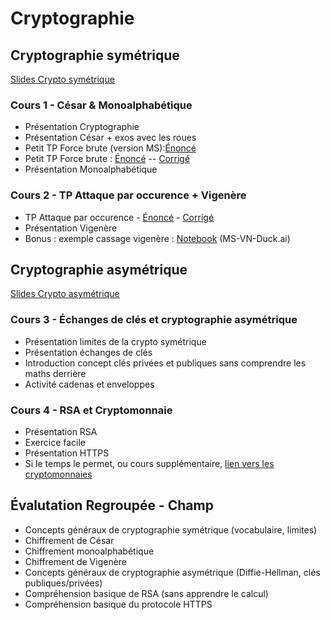 # Cryptographie

## Cryptographie symétrique 

[Slides Crypto symétrique](https://docs.google.com/presentation/d/1Plpvb6Sg83trGAN6-ycAotzNH33uwxLqG6sexaVzXr4) 

### Cours 1 - César & Monoalphabétique

* Présentation Cryptographie
* Présentation César + exos avec les roues
* Petit TP Force brute (version MS):[Énoncé](https://notebook.basthon.fr/?extensions=linenumbers%2Csequenced,romd&kernel=python&ipynb=eJztWety28YVfpVTeFqSMUVZkuMmtKyOo6qpO3bsyo6nM6VHWgALYCNwAS0WkEiPZ_oonf6K8hp8sX4HS5AgKSvypdNb4LG42N1z9tzPB-CtF8g0LbzhX996Y2lFKKzwhm_f9ev5EzvJpTf0xsKchdmF9vpekZUm4Ln9UFVU2EkqH428XISh0vFw915--dAXwVlsslKHW0GWZmaYi1xMxEWi8ocjjw5opPeTvQWt2xMkGQbCypF3QPuKglQUBVYjQZHYUjrKQCqMEluJCkOpsWRN6XZvqwP6jfaL_CEdS8h6XkpS2posLAOrKtksfhjf_e1kr5Y1P6BDSZEKEiUNycKCUlnKYQma_WSNpLSkAjeppEJZSfuCEiMjsEqszYvh9rbOrPSz7Gzgi8ImmR5EZpuPUOOYChM86ty0EQJLW2zLSIbyy92dr4Kv73312_tfP4h2HgxyHXcWlvQzE0ozpHsPKVRFnorJUOlUafmQYJVYaSzRl_AQJVLFiR3uwV2sfmpB_Y07ceRtQ3VxMKB93xyMNOEa6ZeKqqwsKO2ISk4pKytpLGEcUKlJlGyF3GSxEeOx7FOQ4Yf-VOYTC5M1SvUdD6PgoCmFkozUQQZHYQ-mUvwvyC_jojn7tSxVmmJvkDoatvKtrRvAMUpqVoakpQkFCayAs4KlN2d_Z5UUZAlL8rPSZppG3vOyMsrAMk3kbAROlKUw9Y0hicjZznmIRDlgK3rv-h-aZHfoMFFRZORYakvFZDy7srX5aIueSii0XIQKh7OrQpiRHunfC12wmtA4V7BvHz6A5UWaZlioMmWci5hudjVng9jWBI_BguzUsSwKETeHzK4oNrN_gKcorz93MNIfoeFmJbBSpJs1RExLI1352HBGjjBS6a3qw9GlNIGCFjvU5PdIP9cUQR6NpC41YiPTKBswwmkoA5HKk0CYLv73qb7vnZ6XikMXZpSc81gSgZ39iBQ4xfi0NqlIYbEuwisWZZDIHoXsEsRamifCRziGHdjY7WQru7NOB7VA31uVqgLxnoprpTmlbu3DFPkiL-U454E7QDaOFQrywDktFj1Xs-DLPNOhYVdecuIVvFgguVQltJXFsBZip0d_RlKmrKPl_M58i3SyW5ClUJQ10kv6hs_Za9mhoN-N9O6t6f_C9Dv31hmsRxM7tLAy9IaRSAu5FlxBFsp2YIUyouv9N3RFrdPpkBv9oTExOzaXZly7B-JKXRu57WHeUkhCc0EJ5PLBEePY5Bmqv1roNbuS605vqin_fQGe49mPlpWdS8QXjqJuYU0P4-HG2R1wr2RpG9OZJWGtG3XR93qOcBFbyz1u9BqEHAbSctCzmF2MMeytCXIy51mLsy5Mo-Q696N5PLZYHRwc1OIFc190ZKdPu73lhk7QuWG3xu6d9u5xaze8uLD-icDvI0IX7I48MfJ6tLjutLxTUkd05q4RZIUPxR6_PHzyZMmIveAYYTRIswtpur3eKpvaGlwyx0qXRVCm8v08nd2kkc6kEsyDxHS7zVlbc_dtOTV69GvafUB353eOh_PRBitO1TtYhNFFIF1NGAwGlINtlXHecWagODudWimBXX3eCv65QdzAaC9X8nKZ2picZ-_Ia2gcP4wb8hY_JCLqUlCypU4ClHHrDXWZpn0PLTYvLQPONzc3CyMu2un8SaWIzfdMzAsfspcL3KfVpk2Om9VKxKym5xspzvIMFvLe3Kbl46JDa9K7kAf-rEs2oyREGW4Hy-u_qNvu3q7ZOlhxEkjAie64iE_mMwCUqeydrtRnbm4L4NKCK0jIsm6faGV1yXJ76nxlvq7DPm3B1abxzenkbUTpA1GrYo5zkfEBt3vd4YeDXPC8hrdaaVPPQppGyuYEBgkqUKxAzSLIDCKM23MtUBshcBzu1Y8fTk4U7p5T5hUmYYQQDGdXACa2oBbdD2WBxoFO5XqWg9oQhTk1kku7IlwDCWdX14C6z9yG_5_r9tw4N8fa7eDKR6fDLTBJS6Q2GFh9QGjBDEh9LRChbhNv4eIZovdx6IRFWih8nVCtBKufUlfkCJGeWOAWifl8oTVL_gF4pgEowPdlApCy1wYpU4nCfx1QcX9XFXhEq6tRZpYBQ0q3XTCso5mbQiL4SbCNycpGf46u5mQVtXj9CkdRh3kUoozcE0SRAzkUS4L3RP5qGrtVF6KrFrveR2CwNnP32pxoqCVqy_CjGa4SriTiCg2fyPjJPXGJpkK0HppGem7Sk6WzRh4yzL8stSnpTJiS70JBvvGry4uxGXnMtMFUz9afo4E-AKLWuPZcPZgH6CMu9fDR68dPj74_ptnf6PCPj7_79uiYXjzH_aujl6-OjpdHzHMG7l_E-JDPaPj1lkq0Y26j9KyKtEK_rk2rRziFNg74V8LAdu9adMObkJ6juLbF_QLnPhjO7S3h3HtfVfwcluMs68iGYw7TB7OrGvXUJhKlzcbIx6J-pFn6q3beoszRKXqf1PElXaZjUvLSx7C6HI8vKdb--HTAIr7OVt5OovoDe9oaM_UX56CS1q-zulH94oShqZ-VLGqf0Imwva6VHHEFt_dC-XXttCQifpno3iXOS3KUqfr1G4-hAL8tfk_s1b0pwDOIdMEsIlUXoAarwao-mpVb7fNxX2ADNskv-u-DbBuhWwQmQ9YAsbFX-78AuH8LgNvs-J-131_X7Qdoafzqqdv7j234n7Pdv6_B31m76MXx82-PHz97doTRk-8On7x4_JTWN_G10pHvXY8EbixAH40EPle7vgUy-NnOTput_ZfG_r_Z2O-3voocz67KRXOHgWc_jdtdtNa3_fGo5YTmhQo_YKG0gbFv0EJrp52enoK7x__OzVRXok_nJqJJRycZWovGqDTcTv2EsokWeVnFNNGU62mgLbrPSF_A0FrGldTVgJRfRVtx0ifMRrpCPU4MxQlNOzqGqOcRMMBFh_cyEXMqfGli7F-ZnPoiZvaDmr3gagtekJBlwQ6_Erij2AfFJIG8vrCxmQZRDTFAMtUyL_mrEE2gTmqSMyqqMwyjRNIUv4ERkTER5I-0iEhWRrDwknQCzqUvoz7VK8A4kJu_myao3ZTJpIqZyiSTPlUi94WAuhND535EuZ9IthsfytbEjIRF3EGxrKIYiybm7RfYSgH_mUIL-AxG9adTw-oLnNFows3VWC3Pa20EFOr4wDIJRSxtmFSwwjRjRwinLLTgH-gxN1OUQwEtYgKUihhLFROYEQQQJEy0OIfxtZSV4hNqz01NHPNpbKxYuwNGmrX3Ezg0ZtuXPmwKkpjcPQyTcuDBjjX_gYuqOsQ-7aXV7crbm_7KCWfSaHSxXAZ8N_8Af6LFmDm-cJ9V96ir8onbyUU0FToukTHY4T68Ym5O4e73vHeQVfvIIqBUb3h_eXMC-JMZb7j77p8XgZcy)
* Petit TP Force brute : [Énoncé](https://notebook.basthon.fr/?extensions=romd%2Csequenced%2Clinenumbers&kernel=python&ipynb=eJztWOlu5MYRfpUKF8losKPRtd7YI60AW_YPBzYc2MYiQLiQmmSR7IjTpPqgNLPYdwn8y_Jr6MXyFTmXNHtvYCSARxiRfdXxVdXX3fMySrmqXDT558toyl5lyqto8vLVqOs_97OGo0k0VfYyq69NNIpcHWwqfSeZbsn5WcXP4qhRWaZNMTncb26OE5VeFrYOJttN66q2k0Y1aqauS90cxxGdUmxOyqPV2n5OWtZ4UZ7j6JRONKWVcg6juaJc7WqT11iqrFa7pc4yNhjyNvSz9_Qp_cUkrjmmHxm2XgUmbbyts5B63fJy8MPknuyVR52tzSmdMeU6LTVbYuexUntqgATd_eYtUxXIoVExOe2ZThSVlnOIKr1v3GRvz9Sek7q-HCfK-bI249zuiQo9LcjZ9NngbRNhMHu3xzln_NnhwefpF_uf__XJF0_zg6fjxhSDFZJJbTO2E9o_pky7plKziTaVNnxMQKXQBkP0GSJEJeui9JMjhEvcrzxWf9VrjKM9uK5Ox3SS2NPYED6x-UlTWwdH1UC1PKc6tGw94T2lYEgFQaGxdWHVdMojSms86G-hmXlAtnRq1MuwGgGaU8Zk2aQ1AoU56KrwdZSEwi11P-egqwpz06pfIyi_N7opAqPZiDPEnmaUlkAButJ1NO_-LS5p2JIFSurga0Nx9ENorbZAZpk5W4mT1xWgfmtKInP2GnlFoZwKitGr0YcW2SM6K3WeW56y8eRm07tb38FHu_Qdw6H1IFw4u7t1ysYmNl8r48RNeNxo4DtCDIC8qqoaA22tbR8iWXd3uxCD3DaEiAFBCeqUnVPFUsndLRX27hfIVOFNej_CwW0i8KyqbQpR82C5Z4-tWDTIIl29Fz18c8M21XDigJblHZsfDOWwx6Cmg0Fq1AasAQwuMk5Vxeepsjv4jqhrDy-ugpbMBYosJY8hlfq7X1EBF3i_6BBVFQDLJApIr6opVYIMzAaAtR8VYHv5F-POiJ_BKzzfrZCQHbH00xCTSWwOhlQpqPJSZV8J4kcbWl1sDjcn_EMmHOzfn7EdHMEHKrNokqvK8YNYpXXGm3HKOKfXwzHpKaKp3bnC8xmBhHbiSMXRkB5Jt-7ARHkN1GABiSKvEkD35U9n3367Xg-pi_V4G1f1Ndud4XBTSIe2pOlUm-DSABlvlNj7z5bPe8MhOi3tzs5S027vAJ6d7UP6Mx0-pceLVi_DskdibIkSPB_R81rgFqQo1bsZygU1FpvGYu_Z2UQrjsbjcRyNCI8hQbQ0pQz4htMgnp2nyHUfTUyoqlEEGmqCl035xVbQVCH9UWJZXTY1NEUv3odH8KEzb6vHKFkkVZdiQr2AEc3x-vN_VMOH6xL-uQ7_gjmu35GQDe8sYmF-2SQXqTUizG0V9klAykaB2IT-ZgBH9oYNjtxgRmCJPWQsBny3SAQXdCuLG7ZT9su1XSGDi4W4F1W6KvI3yh3BmKpkYBZcT7Xd7mlEkzFK41Qwp0Z1yZ-CbsbYK5Qp0ImOFipFQdjgG9nreg977V4oBw-kG_bdCl8R46QAnE6kDQ9wipK9vtufUUNy-lnok1H0LI1e-QJL_ht8szD6Ge2LtNhMXbHYC9EXR4AruQnGBrpUNkgrU5TYpL25nmJflhV9IcbR9w83sglJMa4FDhfyv-Z0pWEwkM68tuvix5lyY9GkY7ewiuvGNgDUF6iIDOERnW-I-ROk00DWOxXyDnh2jUqFp2nxeQ153U_kfnSRztA0XK5cy7jnEQTc73j8Gla7L4MRpslHiNvE_vl2Hk4E_JXZ22HaSKR1pFaKulj9QZ2fSJ1Ha-r8smNM1PHdb9MFiYEinPCRkdJXq2R-DUe-m0JwNainysuZteOwnnk-llS-rzOda-G9LgrcnXoebsGkclTqVRjoqjdQ7OutWyXh20yECSqXC8LGQhjgQuWVd1thfkBsiG5qa7iFDonBO4juAa1BN5vihm6qKWm-SfDa3kynN1SYZPoxtPaQSH83mhtr1x18d4b_i0z3-zHciD6A2v4gtk8kticb97of724BZKXlnHSf4LYOXxuUszrB4YqAuoDMxILdJF7m4uICgiP5u7Jz06oRXdmcZgNT1jivGbwFW0JeUlI9M6oJbUEzHLfMPDUep8_YXANjw0WL--OYdNLmu0U5IvTmpsUVq7RUlDQfmKKw6ioH6V0PZK4sEkkuYVtg_r3OeaIKET_uxCupVciChWILZiQg7SsITrBiVsLeRPnCztO841QsmRtuglxpaQZ3Kltekmsv8ZqDA-d4plbl1uawPzcqJ26tEuOZTAnJIeF8RN2IVWK3_OZTovap5rItZJUtZyPsHU2iFNydgfqTnJqkZMFNlAqa6GEg0isquM0LDNpCpl9jKqXybw4vEDOAmsznVtxX0LH0RG6H1hu-6rxRcGiQMF2VlIu1WdkChXktgVC9s_BCHvBjAVPewAGjCtIWd95g2M0AIxbAkKw06grgG-ZWi4YucnNbFKJNwCpMryA24n1SIqCFYB8SYIolBfVtAFNJ4gHHTv64z6ouxT7t5Px-FPJidE_DJVsDMmw4ldbix8Nzo6Yi8e_9T0JHtKObWT9zCC0VLhsBFYMZ_Y9G6Fus6NtH0SvYahJUEbbXaPJk3TjH_b220eTw1X8AjnnnTg) -- [Corrigé](https://notebook.basthon.fr/?kernel=python&ipynb=eJztWetu28gVfpVTBq0sRJZjO5tuZMfAxtsfW-xii91FUKAM7CE5JKemZui50JKCvEvRX_W-hl6s3yF1s-VN7Kz_FLUCmeTMnNt3zvlmqHyIUllVLhr940M0ll5kwoto9OHjoB0_89NaRqNoLOxFZq50NIicCTblseNMNeT8tJJv4qgWWaZ0MTp4UU-OEpFeFNYEne2mpjJ2VItaTMVVqeqjOKITivVxebiS7dakpcGN8DKOTuhYUVoJ5zCbC8rFrtK5gaiwSuyWKsukxpS3oVu9p07oTzpx9RH9JOHrZZCktLcmC6lXjVxOPkzv8V552Ppan9CppFylpZKWpPOQVJ5qIEHzX72VVAVyeKgkOeUlHQsqrcyhqvS-dqO9PW28TIy5GCbC-dLoYW732IQaF-Rs-qb3qYVwWHq3J3OZya8O9r9OX7_4-s8vX7_K918Na130VkgmxmbSjujFEWXK1ZWYjpSulJZHBFQKpTFFXyFDVEpVlH50iHRx-JWH9NvOYhztIXRxMqTjxJ7EmvCJ9c-KGhMcVT3RyBmZ0EjrCfcpBU0iMAq1NYUV47EcUGpwob-GeuoB2TKoQafDKiRoRpkkK3VqkCiswVCFr6MkFG5p-50MqqqwNq06GUb53uimSIySmoMh6WlKaQkUYCtdZ3P-Lw5JwZcsUGKCN5ri6MfQWGWBzLJytgonNxWg_mRJonL2ar5Fo5wwitHHwUOb7BmdlirPrRxL7clNx_Nr38JHu_S9REDrSYRwOr92wmLq1Firivl1rGP9rdCOI0bwtQLUA6QDSRBVZTDRGGW7bLGK-fVCI8pcE5IHMDm_Y-mcKJb25tdU2Pm_oVOEu12I9RfEus0JXopqm03ELFjZEclWWmoUlKruxRR_mUibKgSxT8tOj_WPmnL4o9HeQaNKjAaBAIPzTKaikmepsDv4Dqh97p9fBsVFDBQldz-mROrn_0EznOP-vEVUVAAs4yyg0qq6FAmKMesB1m6Wge30nw9bJ34BxcjZboXabDmmW4acjGK936dKwJTnhnvLiB9uWHWxPthc8HdesP_i5ort5DA-MJlFo1xUTt7KVWoyuZmnTOZt-Ok2HqOOLmrjzgSubwiEtBNHIo769IyHVYsmWq0negtMBHmRALtvfj797ru1PLQu5HE3rMyVtDv9_qaSFm6u07HSwaUBOn5TYweAtPKsSyRUp6Xd2Vla2u0CwLX1vU9_pINX9Hzx1Omw0qMytlQxoM_onWG8GSpK1W6GfkGTxbq22Id2NtHqve0N6LDfv3Nugrn9FzwZc2vIiUwDB3uWov59NNKhqgYRWKoOnvfs91uJFAWPR4mV4qI2MBC9vw_N4EOn3lbP0cYotLbsmJmBLB6H68__UF8frNv6FxP-CXdct2GhQD7b2Lwx8B66qLYBYW0jsI0CUqkFyI4pcQpweOvY4M0NtgSW2GKG7MD3i9pwQTUsXEs7ln4p2zY3-Jl5fdG5q8b_Tb0DOFOVEpgF19Fvu7lqtqS1UDg0zKgWbT-koKAhthKhCwxioIFJNhA2OIi3wi7CzrpnGsIF5YZtucKX1TjuCacSfkYEOGTxUaDdvtFWfDha2ONZjCydXsUCTx6DgxZOv6HXrC3WY1cstkqMxRHgSiZB20AXwgZ-ygQlNmkmV2Ns28vui6Mfbm9tI0gD25W6_kL7tzJd6e_1eDA3ds0GOHBuCI1augurrG5sDMB8gQnrYGJR-YaaP0A79VjeiZC3sEtXi5SZmxafO9jsFiF304tqhqn-UnSt5EZI0HBz4PkdPHdTh0SWRl-gjqNegv9uuwxHjP7K7e08bdTROlUrQ0_M-RjMebhmzm9awkQbz38dLzgMDOGYjjR3vlhV8x0U-XkGwYuDGQvPJ9qWwjri-VJO-cFkKldMe20WZHsQur0pk8jRqpehp6rOQfav825VhJ9yES6InF8fNgThgAuVF95tpfkWryG7qTUICwOcg8_w3C1Wg22piwlNqjEpOUlw20zG4wkVOhkzqz2U15jCVlwKWCzvEDsHr_gk1_X2nczHE4_FfrcZcKhce0re6X-aBB-NCL-MDNfyt4jwwWTYnnjvSYgDegATPvHg7-TBlxtvhj_NrwFkpfhUdZMPt45qGwy1Ou_hHQMNA52JBRlyvvT5-TkUR_zv0s50IwZ0aXOa9nRpcLrTuAu2hL6kJDPVog5NQVMczvQs1R5n1VhfAWMtiwZvoENSSZPvFuWAMJrrBi9ppaWipFlPF4UVlzk48qrHa1mINblE2gLrbwzOElGw-mGrXnATQxc8ZF-wIgHHX0JxAolpCX8T4Qs7S_OWgiEy07IO_FJMU4RT2fKCXHOB2xyUOcM1tSK3Nof_uRY5ycYKdl6SLqE5JDIfUDtjBfvNPyCVIAQysmwKlrLldICtpk6EQLhT7BRJTnVSSsaNjTKaGJFApDNUyCYvMGkLXn6FpZTynxmiQM4AajKbWQ5fwMYyEn69tF7LyzYagYB6iaTLknL2NisboDAznAjRBYso-II4FjDlNQLQoiBl8dYctHRTwAgBOJKVWlwCfC1lo9hCm7mZLQq2xmAVujMQa44-KZHQgrEPCTCFSEHdM4CpuPCAY6t_2FVVW2K_75x9a_95qtWnWn30WtXLan06vPz_Hl76m6puPNw41NzvSPN-cIPxLqTViLOWKT8t_mfkTIsxM9zfuh-5D2lH1dNuJVupUEsBjmJF9zM4xhYS3fNh9BHcqRNUEt4OotHL9cPZWGljo9HBx_8C5L-Piw)
* Présentation Monoalphabétique

### Cours 2 - TP Attaque par occurence + Vigenère

* TP Attaque par occurence - [Énoncé](https://notebook.basthon.fr/?extensions=linenumbers%2Cromd%2Csequenced&ipynb=eJztWuty28YVfpUtPa2kRKJEylZi-pKBRBgGLUiQBJIiTY-9Apfi2iCA4KJYjjOT1-i_TH-0UX_0JfgmeZJ-ZxfgRXIU22lm2pkqoYk9OHvu5-zZXX5f8UUQpJXG8-8rE5HxIc94pfH9D-sK_jK7jEWlUZnw5M0w-i6srFfSKE98gj0cyguWZpeBeDSoxHw4lOF5o74Vv31wxv0350mUh8MNPwqipBHzmF_y78YyfjCosMdsED4cb8_mahx_HOGBZ2JQecweSuYHPE3xdsTZiG_IcBRhKk8k3xjL4VCEeJUlucbelI_ZX8KzNH7AjgVk_TYXTIZZEg1zP5MXonz5aXQfbo63lazxY7Yn2Ej6YykSJtIMM2XGYliCTf-ZJYIFOUsxCARLZSbYQ87GiRiB1DjL4rSxuRlGmTiLojfVM55m4yisjpJNYiEn5yxN_EcrtyFCYJGlm2IkhuJevfa1f3_r66_u3t8Z1XaqcXi-MrPkWZQMRdJgWw_YUKZxwC8bMgxkKB4wWOVchnjF7sFDbCzk-ThrbMNdpH6QYfau5jiobEJ1_rjKHp4ljwchw98gPJHsIspTFqzwC_GORfmFSDKGZ5_lIeM5WSFOovOETyZinfkRvlgrjy8zmKxUal3TSCQc9I4NBUtE6EdwFHAACvBJ2Vl-npa8OyKXQQBcP9BzyMofbV0fjpEiJGWYyNgl88ewAnj5c29OfyKVJGQZ5uwsyrMoZIPKYX6RyASWKSPnRuCMogCmvjUkETmbMT0iUR6TFSs_rH9qkt1he2M5GiViIsKMpZeT6VWmzMc22L6AQvOXkyiMeBCP-RlwCGUQDkLgnOUZmRo6Zwm_4DKAn7hCUKFMmk-vCkIJOXMi0pSfC3hEMs5AbHpVMMJD6fFbOTOBkBjyOON4C-RZYBCr1zC5D1LTq-og_AyT3CwdmeDBzaLD3-WJ0PXmhvdixJ0MPqqgmG9F4ktYr8bKgqDMOtcpzeUFKRqLBJrcYtBUBIiugOZK8I9VzN1qyHWyJDIk5BIkgBFwaAI3DJd8X9VCyVS82wiU9YnjJU0AIiBIxxi5NkxAMc5lyjK4XiFXr3uAjIB3w0pjxINUXHOIHw3Fcnx64i0qHny6oPQgzAj6shizR0gp-q9rs-N2t2sbNuucdnbb7pNT5rUPO6zTPjw6OXVsduja7KDt4t8T_GPraaTcHWYow8DAjtFqn-y1903YloykTKeKcSoncSBHkiQIJLR4yctJJIKxu9c0n1hP7dazfefg0D06PvHane5pr1_ycIkKqgTFcCCyLFGlLElEGkfhEPxKMBvyEMVwiUfJs9Baq31ycPzE7hlHp_vPurtuu7_3tOMcelaraZY8tamGYjaNKqIkZ3Hl7jFHAVcO5wn3s-nPxD0KffKrmju3_PSqtPyMXGn7sFCQJz50TBeJxTxZHAbz4qirPNJ0FCWl4jJkS85tEGGqbnew9magDWEvEi7hDHDWk5BoVGqobMz5LFeMVV6tvlvTlOSoYFaVqcJaXWuw-Z9GKln6Y-TnWJCp4girr0SKrcpwKN6uqeDnpeDLIVo4kLNln1XnxBUNmO8aggKvapprc-xFoQ5DlmcS86jqZgUhFaBoScikC1J9II4WZNBIS95cxn2uiL-Yz_gVefhrLG26FCxE0Txu1DrIqZRlqirNAuv1otlUyS7p3gy065Avb8ivZwvUlcaigHNzhCsUKDFPbw2WCcohym2ebej2i_ISCepnOSf_f46MOj3IUiOKfrGQXXPhqW5nq0vhv7YMnSGvEUFUSvFW-DkJ9RJ5F2aVRpgHwXoF3ojzjNruF5--AkLKCyhPZkC6h6rML0Q2JJ-tOMXS9Kpls2enLds8tJndtZ-Ydot5qLb2M2Y_O-jQ96nZOzVPn7Hmit3rPemc2q9uaQDKZegVFTNd3qikUbEry9yrKlngWNC6g8YtWFwxYxDyp1dDKtxIENUq6KVLZcmiMv5Mmd-5Un2OLyoZPyd45SwR_E0cwdyVFx_TteGP7WVJ8CU0hBJKK1XWwxzD6vzvf6j_qc_bH0oTOREJ7YJ-JQgX2p5rofOhrnWx41HJjQUuY6jkodDtz_RfuiqowBMjFVtffLFHuwxa_JNIhVNyo8qqKP3miy-UzFQxVCuUqSxJWeT7eUJ7EDyvQsKYhKAAWdMN1kIfUBRqcVMrBDDRIro80TsKciFAxfLDw3OQGSU8nP6D06KghFQdGq1DtAtalHjWbnDIpRTdU0XRp45c6K1n8IH-s8o-rwG82YT_17eAn9nd7dMkGGTJ8SWtOQjUnm-ts__Y_y8-o_X6rZZrvsT_sW3XhxucT-i6VpG-iOyUEBCWE1TA1M-Dxdbpzu2t2QfaouXWbIbwEa2ZHdLWc6LLcrCinK58viT0Yg5mYqEduxYpRfc1k-Tmmy9ZrQhd3VbcrDvXC02qXS_J6ygZ52K1vlP6QXca1zvAF-vweGNQWb8pxIu1P6gF6dA5jjoJWqj_9IDXMfULH2hCVE1XB0BlVcemFhRmdR3TGvDWq1evBqFr9VjHcg-sJh56ttdyej2r32QOuhODWX124LiW7THCc-ymh68jx3ZNo8e6jscMtwekI-eI5gzCrtkHikI-sry2Y_R7bBcD124S_RamH9oWQ1_k9R3XsIhczzSa6JAUKZqITZtpayEG4S4RA_uWZ2Iya1qeZzRNA4-L06z-gdMx9Jyu5doGK-bRq77VhrCmd2Q1Tc84BVGr6WBut2M9ZUvquxZJ2IZYrAXdeg7rO6Dq9LsWs5oaRgIamNrrKdFtNUsp3rNdp0mM26yN147r0CQ1bhk9sw_JmqxjttvgohRUBF3mtI-NpkHvzf4T23OYc2B1QRLz--axS5yIkLayoyV2MMXpN-ESyOA1DY_t2iC319OTm6at9SEL7JteF4NBaLjalrvKcDAQs9otzAYhLYoFESDAkUWBQES0Q1qW3aJvsqmjvG8pqysRYYK21Wx6jqGixuhZbXogCSByk1zMHM0X3MhxEMPCy10KJ2LdNnWUgF7LMvoanbh6PdvZhS-UrEthiiijCYWakL1JYQNDeZ4ek6CDsO80bTBUAWhY9il42mTmplXq63WMPtuHdAegRnNdB3FC5lYjRN2-2d-FBAbI9SzMKuJxIRALs1C49w1L81CZUjJRTu0AhFCA5M5Rn3QlmghP1wJrS2cNrGkd2ooKJHALhUuaTQ9JZ8C8Sxq4jooVC8zVJNLJBANFXguMuGuSmF5feQPy9k0lnmceGBTb8Ai0tV2VFirn9JSW2dORWaRZX0XugXZ1X4nftPq75GGboST0CUgRBaftO13D1bGg4uTIJueUSUdxeUDq9IkG6zKdkjY4dFF5lJAHBizj7O-7RlcJAdae8uUgVFnUY8eW6xqIDnhWFwmzRTlIyH2zfexZtk4dYu8qXxWKOF3MKkJ21-n3lkTUhgW5MhnUYB-hrSd41pHjUVx2VS5b5JemVdQ5o62etXudwlS7JGGXnuBdDzGPQDDcMqXM_pHKtxKBXAO_HCGmF7AoLouS_Zm7vV9ryG924OL_u8H_mt3g9tJuML52HDHbDPnXnKq2gLdvj9bZiNpZCQzpy6IZ_OXHv47R3ZQhpfZcLONngeB52WCkrKGPOf_0_MVqeTV0LhETeXUsUsSMP96kC7-XqUyx7xzKTU7Xg8BIN-oy3BhGmxubCf9ukzTZ3EsuY8UwRkO-KScIunRTCfFylNC92zf6bu2Rijd13vOeHUMb9p7tzfvt9-pQ2YfrqRd6zwirsbH8x95fhzTes_KbJtQw0cSnVq_Wtv7M3hOsjvEJPl9Va7UCtI3hMT471Xv3C9BdDD0NKrHuYWgo0HaJtYPhvgJtfVWAvsLQxude9X69AH2NYVuBtkrQfQwP8blbvb9TgGpbGB8o2N2Sfo0UaOKzXd0pGdRIgT0Fq31dwkgDB596dadkUSMVXAWb0yMdLDJItb5dwkiJXQWr3S1hpEVHw0r1a6TG02sw0uPJMqxOehzhs1XduVfCSI-egt0t9a2THqcKtl3qUSc9WhpWylInPZ4pWL3Uo056dBWsVtqlTnr0NUzzLZIMJSPNeKaPAeabFdqCBWiq9ZHz9Epf6yE9TLo90ie6J_PHYzxm_i8__p2omiFLBTvj6m6J7lZ90BR6N6Nb9ZgOJt7dOFKZ3T9RUFPTXquykzxRJ7EjfWlLODGPsZlVt1ioB-o6cJgzrAdpHkAVVQJWxOyEaZ2hLEW-pBXkFv3UrNnevzxv-RBicWajds_FwQew6tOfaVlawl1XS5MMsX0eiuIc_HWefpuv6JPxCcr9AnqV7QlAlYmwrwmLM-hETKTK-hunOHXMiGJ5fW1cNkANiNtV1taXB--KW3Q68CJEuGlJ8RBb6kk0lCNJJ7HFAQhWkUHlFW349TpDlVNS3Pzm3gu871bp9xNxwH1i_oHjL336po4tUnCfXn1LpTeglX3hhuD3nij9QXvW6x4rbjeuOY704zE89BYln348UmXTH1X0SnVYF0x_WlcGyKikE0KKcPGxuKXquaHWRKSD-RZtT55d87iOQhUP2nd4fxFlJWckilTnJcVl7-xwhU6tigOCKjMyYq7BLIvy1-pc6ZzTrz-ofhSIDPRH06uE2o5Uh9Ze0Xa8o7TJpn_LUFPKc9kUEmERJafrn2mIeaBoleEVRAfSY0UGGicVE6zBM1R9GUOWRaMzkaoXiHJl4mGUE2Z5q7pYXHRHmMzsgHBWsVscd6p0ogvz4fLlxuK11I2AS_0kQlFAxFEbs_5HBOCL9SWOb0QSiiCNhU-j4vc3L0M-IYruJf0uBQv0qowvNSYdzajmB7oAI1YYgBUz9Hi78gNkDc9GUYJorDTuzgcvYd8oqTTqP_wbvCG7SA) - [Corrigé](https://notebook.basthon.fr/?ipynb=eJztXOty20aWfpVepnZtZ2RKpGzZVhJPgUQLAk1cCAKUyNBlQyQkISFBBgA9tsepmtfYf1P7Y3e8P_Yl9CbzJPud0wAvkuKxPJmqzQ6V0AAafe6nTzc-NPnHyiiaTLLK4fd_rEyjPByHeVg5_OPPO9z-Kn83jyqHlWmY_jie_SGp7FSy2SIdUdu34_iNyPJ3k-i7YWUejsdxcnFY35u__eYsHP14kc4WyfjhaDaZpYfzcB6-C_9wGc-_GVbEczFMvr3cX9KqPqPLGU7CPBpWnotvYzGahFmGu-ehOA8fxsn5DKRhGocPL-PxOEpwK08Xqvdu_Fz8W3KWzb8RXgRdf1pEIk7ydDZejPL4TVTevBvfb3cv91nX-XPRjMR5PLqMo1REWQ7KOBdzeEJc_XeeRmKyEBkuJpHI4jwS34biMo3Oweoyz-fZ4e5uMsujs9nsx-pZmOWXs6R6nu6SiHh6IbJ09N29T3WEwlGe7Ubn0Th6XK89HT3be_rk0bOD89pBdZ5c3Ft68myWjqP0UOx9I8ZxNp-E7w7jZBIn0TcCXrmIE9wSjxEhcRnFF5f54T7CReZPclA3lMRhZRemh8-r4tuz9PkwEfgbJt1YvJktMjG5F76J3ovZ4k2U5gLnI7FIRLggL8zT2UUaTqfRjhjNcBCtxfxdDpeVRu0oHmmMAL0X40ikUTKaIVDog6YJPpk4W1xkpexetIgnE_QdTRQNefmzvTtCYOIoIWNElIt3YnQJL0DWaBXNqz-TSTF0GS_E2WyRzxIxrDiLN2mcwjNl5txInPPZBK7-ZEoic3bndIqB8py8WPl5566D7CvRvIzPz9NoGiW5yN5Nrz7m7D7xULQjGLS6OZ0ls3AyvwzP0Kfo0pylaYQhgKjiPxCcLXLyOxyQp-GbMJ4gaKHqTXlNbrj6WHBNKbLTKMvCiwjhiUUowPnqYyEVJ2X4P61GhPwYh_M8xF10XmYJifoB_h-B1dXH6jD5Av_crCN5FE5uVqDw_SKNVPG5Eco5kjCefFZ1kW-jdBTDezVRVgd268qmbBG_IUPnUQpLPuHQ0Qw3RBZNkHAT4hBDi3l003875ECMkiSMQQnWkxAGgHa8Ef-q0iXOovcPJ-x0EvSOCNBxQgKnc4y3cQqO80WciRwR587V644n23FvXDk8DydZdC0O0DzazFE_eouqh1Cu2TpMcmp9VVyL7zCs6L8TU3jByYmpmaJ32msE7tGp8AOnJ3qB0-meWqZwXFPYgYt_u_jHVGRk3FdCY8fAr5bWCrrNoC3hUnISpx4X5CyezifxeUwaTGJY8SosiUgFrdHU5ZFxbLZetC3bcTte1w96J6f9QSnDJS6oFJS6kyjPUy5nGEfZfJaMIa9sFuMwQUHckFHKLKxWZndt78jsa53T9ouThhsMmsc9y_GNli5LmcpV42hJRlUxpmCFHO7LEEWcAx6m4Si_-gtJnyUjiivTrjx_9bH0_JJd6fukMDBMR7AxW2c2D9P1y8mqQKpKj9F5PktLw-NEbAT3kBhThfsK828O3lD2TRrGCAYkKyKML6owVC1WcjYLxf2wWn3_QHGKzwth1TjjXvcfHIrVn-pUihxdYlheRuSq-QwzMOqduB8n4-jtA07-sFS8SFEkcFpELxSbAauuODMD-O5aB26-rxg-WPVe18hJxCKPQUeVNi8YcXZiTUL-XFPpliRa00F1olBC52ipTNnze2b9ctX_F7QJf8DMpqrAWgKtUoanwZCKV84T4TKnflgf1FykS743c-x6y--uaa9oIxSUw3X1Vq5I7lGGzMPsk1kyRR1EeV3kD9XaiwYkRuYoX4Rqoru7hmpckJ_OKe2jtWEVcZ0eJlSf8_sbWf9gs3XJ9gGxQ4GM3kajBan0CsMtySuH-_WdCuIwX-Rqva3Oy7KaQZFwCjpih-u7F8oE5bDptNvSkKJrdi3H1kHrBF3RdYJjzfSlCGwpGo6NfzX8I1nPJJwq-WMoVPn55d1nYXjuDQJCoUHtSXjOWZv14M1y1iunx9ctU7w4bZnSMYV5Yh5JsyV8WGS-EOYLu0fHU9k_lacvhH7P7PePeqfm681FCM-fvAIpJ8TXVFZVoaXiSmW3LLivqxQUL6IZEMtIng7HNOtCzauPY5o9MFB5maLmTx6ty1oxWlrw986Va39rqzPx1bU_yse7zKpf4M7tvLqdV7fz6nZe_S3Nq7fNqo_uMql-SZ2kabVrtqXdlEL60rNlW-iYaWVXyK6r0dG0j0zb7Arrnjw68jTzsybWSh5ekM6VM-j443wGkysvPwcT4LkjTye_Q3FGzvMA4MKWLHBZXf39hh6o66vnacqXeBqlhLH9wopi_Tl6A4yY3IaJrD9Lc5ajxOcCtSyJ1IP11f-o4cELieic1wpff90kDIumv3TGa4T0RqnhVcfvv_6adaahww_ZOS95MjEbjRYpIVw4vw8N56QEZe4D9ei-NhMW1Sq6aRXKHPEivmGq8CoKIZqKAhwmF2BznobJ1X-FVBlZSX72p2JMGNu6xssJN4RebGiTq8OIIJ5IAZvl6qhYrFXFl6EKNwGd1VqJcuH_HqzwhSubNhHBHxshL3mtmsDt-70d8av9__ILlh1_a7mxmuP-sUuO2-f3O6w47mPgIqcz6oCsnKL2ZaPFZH3l8NUnliW3LAk2lyXLDp-xLDETgjCnqhpP7nHEOeAbGq8PvTxaW4pcS5Ni7bHU5Oad34lakbdqWr1Zbq7Xl0zFPaaQo1JcRPfrB2UQ1Fx7ff3zcgfhPhxWdm4q8fLBbdNw7S7TsCYOyYaGOjRx2BsmujpIdThS9wx1dawOJg5Ph0lLXb1Qh7Y6WIrAVgcHh_1h4uJwMEw6qtFThy4O9WHiq6sAh8fDpIfDo2FyouhO1aGvWA_U4Vd5Vu7RGxB-h7I2t9EJbs_pwfaWp2Wer_jVSTljxRkq8mrOAtkhUvL169cw2eiLnuHaho6Tvum3rH7fGOjCwnpGE8ZA2JZrmL6gfpap-zh0LNOVWl-cWL7Q3D46dawO0cAfcoAu3Llj-IGlDfqigQvX1Il_C-SOaQispPyB5WoGsetLTceailkRIR7JpKmUQMyJGcS3fAlioRu-r-lSw-k6mTGwrZ6maE4M19REQUe3BkYAZaXfMXTpa6dgaugWaE96xrHYMN81SMMAaokWbOtbYmCBqzU4MYShqzZSUANpv8-qm0zFhvdN19JJcCAC3LZci4j4uqX15QCa6aIngwBS2EBm6Aor8DRdo_tycGT6lrBs4wQsQT-QnkuSiJHysqU0tkBiDXSEBDr4uuaLhgl2zb4i1qWp7CEPtKV_gothornKlw12HBwkjKAFajBSqhhQAQp0DEoEYqIC0jLMFh3JpxZH32Cvs4pwQWDoum9pnDVa3wjohDSAyjqFWFhKLqRR4KCGgZsNSicSHUiVJeDXMrSB6k5S_b5pNRAL1nUjTZFlRFCYCd11Shs4yvfVNSmKgWjpJgRyAmqGeQqZJrlZN0p7_Z42EG1oZ4Mb0boW8oTczVfIurYcNKCBBnZ9A1RFPq4lYuEWSveBZigZPFJKIRzUHpqQCtDc6gzIVuKJ9HQNiDbUqIE3DcdkLtDALQwueeo-Bp0G925Y4FqcKwaEMxHZJCGA2SuFkXc6qekPOBrQdyBZPV_aGuU2IgJrTZeHBY85RdKSfZWZxTAbcObaKtQDVl83Bg2KsClQEgbUSBmFoLWtE81VucB50jEpOOWgo7y0yZwB8RAnQg1JExJOUHlYSVuDZ6x229VOWAmI9jmWqL40ivrCM1xXQ3YgsqpIyBaNQeo8kIHnG6YaOiTe5VgVhlgnoCpStmEN-hsqKseCXTkY-KKN1FYEvtGxfMrLEx7LBsVFN4o6pwV8rsJrFa5qkIYndIbo-sh5JILmlkNKDjo83soOFBrEpYOcXutFeVmU7Lsjk7_0nHHzwSL6PPDycxbk_yDscjthbSes7YS1nbC2E9ZvYMLaoiZb1GSLmvxqqMmddgQQavLkmYJN9vcUblJTuMmzugJOHh8o5GRfISf12mOFndQVdvLksQJP9h9voCdPFHry9FkBnzxR-EntQAEoT-sKQanvKQjlsYJQ9hSE8uyJwlDqTxSIUitQlPozBaM8UjBKba-ugJSDJ9uXI3d8ObK_8XJkfm2rxfLdwOhaPvMbkU-_LdgR51StYvSIR3Ex3P_6p3-_RP6WWxr5FYTIw7NJFC5KTCoTh-q99798__J-uQ_3IsazxKJ6GWV41hhd7tLu6ldZnE0xfOPdkPZio0f2sB4nD8ez3Ye7afiHXbJkt5m-m7PAOertbjzFw0q2y0q8Ok9pk_Pv1Ubm73iTBe-w-SA8WCM-iOaqnH7gXQYjhJ7gsw-Ceh0-3PwTH663HH4Q5ZEIaiCU-NTq1drev4oP1FbHdRefJ9VarWjax6WHz0H18bOi6REufdVU9nqMS42b9steB7hsc9Pek6LpCS5NfB5Xn9WLpqe4DLhpr2x6hksHn0fVZwdFU20P1za3PSr518gAHZ_96kEpoEYGNLmt9rRsIwssfOrVg1JEjUxwuW3Fj2wwyCHV-n7ZRkY0uK32qGwjK3qqrTS_RmYcX2sjO4422-pkRwefverB47KN7Ohz26PS3jrZccpt-6UddbKjpdpKXepkxwtuq5d21MmOE26rlX6pkx0D1abkFoMMJSPLw1y9FVtNRzTDThZZsQ3h6qPaNo3hIWmbrnrP312dejjNR3_9038SV5mILBJnIW_ipY3sI_CM1Hyl0N05vad7f-MN43KjLyU14by1quguUn5Df652yFOfeTjHWoW3C6Me8Hbr8UJgjs0WE5jCJeBetHzhuiNQlmajmECHT9jHVMulXfn68baOxStMXhwVLwPRq371F9SQzb47DGnECVZH6jUjHPDDIvtpcU_tl5ii3K91r4pmhFZ20XiWJMXehDSaxjzqb7zUrINiNo_X4JRN22vos18VgdpL8r74tgK9-qWOiNCGzQkWS9PZOD6PaY9ZsbTFBDKsvKalnJpiqGjGlDJ_E6mH7EdV-p7KfBKOSPgtL4LVe2hekGaQfvXxJ6q6EwKD1raM_L0vWD8bz9kiOltEZ4vobBGdLaLzz4Ho_La2AVt2o2W0Oz3tuOmi3CFGfd10XhyddrfbgLfbgLfbgH9r24BXG35v_RLNXRCztuyKY9luSB8n3cDTtW5XOlhhBt2uKaSDZUsbRV1QPy3wPRwMLWjzVl7NE2a7i06GZhDNMEFBQxfubGARpZlOl3cBtwOf-Osg7wVSnNqB52htUxK7ro0q3AuYFRF6UrcDpcQwaRIziNc9G8TCl55n-raJ03Uy6TS0Y1PRWLIdmKKgo1uOdKGs7RnStz2TJgmsR0FrHcuW2DAfxRxCXKgldNjW1YSjgavmWLStWbWRgiZIu11WPWAqNrwbtLEghGCs93Bba2tExNe62bUdaOaLY9t1IYUNZIZtzIwd0zfpvu2cYlEqtIakZRToHbvTJknESHlZUxprINEcHyGBDp5veqIZgN2LriL27UDZQx44sj0LF8PEbCtfNtlxcJCQrg5qMFKqSKgABei7UejmK-MQNRnodCSfahx9yV5nFeECV_o-7eimrDG70qUT0gAq-xRioSm5kEaBgxoSN5uUTiTatVWWgB9Wlo7qTlK9bqA1EQvWdSNNkWVEUJgJ3X1KGzjK89Q1KYrFgOYHntqGjlwL-pAZkJt9WdrrHZuOOIJ2DXAj2raGPCF38xWy7sh2mtDApC_4S1AV-biWiIVbKN0dUyoZPFJKIRzUYzQhFaC5ZjhkK_FEerYlREs1auBN2QuYCzRoFwaXPH0Pg86EezcsaGucKxLCmYhssiGA2SuFkXc-qek5HA3o69isnmc3TMptRATWBm0eFjzmFIlud1VmFsPM4cxtqFA7rL4vnSZFOBAoCQ41UkYhaEeaZbZVLnCeGAEFpxx0lJcNMschHnj0UEMygAQLlYeVbJjwjHZ01MbijZSAaI9jOUx4FHVFR7bbJrIj6BdFwtZpDFJnx8bCSgZq6JD4NseqMESzQFWkbFNzuhsqKseCXTkY-OIIqa0IPGloHuWlxWNZUlx8WdQ50-VzFV6tcFWTNLToDNH1kPNIBLNdDinbMXi8lR0oNIiLgZxe60V5-Svtr7wOFRWz7DXEiNCVcD5PZ2_jaUg_EVIVV39i2CzmTfOTqz_v8KotJyyZOmSYvkejKMv4_JDB-FpVyLeYvjH5L6EmhXwxBqVAI9x6M8tLoVGC9Qq9giu-yb9cUNGL0OK1U1VoOclVzQIrvh94QXkR0s97EGZZdBTgf371MaVXHZnCtJrFq473tObIr_4jnyVZ-dWIDBrlGSOa6nc4ohVCpazFbIvlfSSye_FE9cmi6dkkWnZVKwJyah6l05jfP8wW7F1EjHqWa_p1QFPtXkqXfsCKiJdrxTcOGMKjnz8Yb35ZdH1l9De-dokEGKWzyWQLfW2hry30tYW-ttDXFvr6Z4C-vJMGQ19HXTcYyJZD0Jf94rR5vIW-ttDXFvr6_wV9PfoS7KtXYl8uYV_2EvuyRe9W7Msx8UhWYl82oTI2Pzarp-oC-7I00yYQY4l9uSDvBFK0nMCzl9iXgzLcWce-XCdQShAaoh49Xc9xl9iXw9jXGpm0ewr7sulBk7AvfYl92ba0oKxD2JfjmadL7Kt5jBlrw3xUcwixCPtyFfZlM_alvtKv2hj7apbYl1NiXzBcYV8QjLXkCvvia9fsOjY088WxY1mQwgYywzYexBumb9J9x24x9tWTTfU0bjuNFfZlr2NfINFshX05jH3pAdj1u4rYd9axL8drbmBfOjuOsS_LBTUYKVXod4HWsC-nwL5cGbgKjboN-3ICq8C-bIV9WXRCGkDlTezLctewL52xL3S1HJUltBzAOqfEvlzGvnTEorPCvoo0RZYRQWGmew37ckvsy1bYl15gX6eQGZCbfVna6x2bNmNfvVuxL2TdkWPr0EBhX-417IsTUS-xL0uzTalkKOyrENJaYV8WNNcMm2ztlNgXREt7iX11AuZSYl89xr6Yp-85hH1ZcsOCtsa5IiF8iX05EMDslcJNBWRJz-ZoQF-FUMO6nkm5fQ370ksS1-mqzCyGmc2Z21OhtgvsizFpwr4QRmqkjGLsq2m2VS6sA0vFoKO87JE5NmNfzRL7goQmY1_QoWf2CuyryUpAtMexHCY8irqiQdgXsgORVUXCcRn7QmfbsRqb2BfHqjBEa3YU9kV5pNmb2JdbYl_lYFjHvuwC-6K8bPJYlhQXhmA5zawC-yL_a4WrdNKwSWcdwr4IubQUqkW549gK-yo7UGgQF8K-1nr9Mvb1cmcD8fgxwupnks2jEV0VP_D6qqBy39EPn4p9rE7m71RPmkN4w2d4QT3m3GMlR13vV37-GU1nWINNQ_VrKuXFq2mczNLKYf3n_wUtF7wB)
* Présentation Vigenère
* Bonus : exemple cassage vigenère : [Notebook](https://notebook.basthon.fr/?extensions=sequenced%2Clinenumbers&kernel=python3&ipynb=eJztWltv28iS_itcBQe2JrKP7MRxYowHoKim1DJv4lVSHBg0RcdMKFLDi-dkBnnaP7JYLHDGs8Cel8UCi92noz-2Vd2kRMmXyTws9mUzmJDqrqqu-rqqurqYX1pBGMd56-z9L61FWPhzv_BbZ7987bDxq-LLMmydtRZ-9nme_pS0Oq08LbMAx14Ikp_noTAPBTf6GCarX7PwMnnxQhDbgnQb3dxkYSbEoVCEfynC1tfOlvxWkZV5Ec5bZ_ASgtQgS-MYf9_4cR7uLB-k83B76aBeoEz4AoJ_Fwa4XDWzVitErS6TeXgj_FiGV_Mwv1r4n8o8KOMw32e8ncKPYPGr6zgNzk_aZ5eJAH9eCFm4WMZ-EILYXAj8zA8KkJYLfhCESVGGeUfIy-UyixacJMyXQA3PQoh9YZkmQVH6RZQmG4HJXRqFoDTq6UcJUzMOiwLFbtTi9BXFuXDZgv_YUHTeRTlFBOszY9PFskAh-VrKvBQWYZ77HwH5zE_ymzRbhJybA3XOn4dx-lOY7bf5FFAJgRBVYFYIsBVvhHenwvfnQprN94M2vh0dHzcIGpq-PIe3bJ9THrw6bm-owhgEsQX2L1urf_z7v1y2OvgiVM-___Nlq_2k1MuWWCPwmLD7Wsiv9cu_1i-_PS-WPCf232ohf3teCH1OyL_XQv7jeSH6c0L-uxbyX_XLfz4vzXlE2jlOAOtfL1s7nFus0jZrHp4x100TASi44y39fO155SYwhLjclhsJB-AtDV96eX605VmNuPuhK_jJXIj-1IzF82qwmuRqvj84-iD8A6oqPLCEU7w8Z3Ootv8pLQsecDw6hSItcxatl63GUkC9CXAuMwuLMksqkZhCeBK5q5LKfhVlnSCG_7MvgMYmc4Q3NyEEP8Y2BGfgxxiOYQJhBjkBEgILe18AVsgg2W5-gclKOJeXQMx265zAstv53t5O3FYMDTw-C1XQxuH75E9xmOBb-0P74M3J1iZw3R8AybMouESt_37Q-dzecY1vYTpociVrF1jDy3g4vpDZwrwA_FkWOmd5ryWyxO6DhRm6mwY2QW4F1OZhlkQwCKBlsEfCnf8RjpLLhBQsIbKfDMw5bH_OefwsW_1WhBxyTlFz1AxZGtyGWY6nBaOCs291j4JW90s88JKCc_xYRhAVhbD6J-GTv_CjnCfkEFaBIc4lXCPH4WXCjIiSmyiBwyJhy11nJWwa0t6FSZRVNCDjjhHspaAMSL8P0IN_5icpo1NCAY4lDMMvOdMC6WB6AcF5iDAyQXPmU8Xt6n6e-XFtf5lEP6KRC9Dc_5g0rE_SCIwO4sp6iG841RZ-wRAM0gCpLxO9ZILnkX_NTrxEWMIWZByegEHHTqZcSErYfhRfm3UTxYwXIjLb0ka4S79gIK13DoQsooQtvIxLOC-bxNdpkoOqnV28YLP2dgG7S8uY034bZlBMBFEYC3mEGwd0ezjiJz4MMeHLMJuXnSepwcIbPwLBe7flIoqjYnX_kPZjFj0uOnlUdE3OZJcgG5Rf-tk8TSALHe6iUMI-QnyghXcsV-d7AIifFWEcPsSsom5CFmQ-oPztkDHcaeHHsE1IBPsHxRG4HIOB5AHoXK8rZ9Hcx1DuxSnkUqDHrA51HiZJrq7qZx9TZBizOXQk8BvmClp6Fy6uM_RUyOAZY0iQB5xQ9aMNj496RyzjF8JNufAhnWBNBuXR4hozLvKPSsz9zZU4Jsjjl0IWZbV-OzPX8er-Ua683EHyFhf-FiRbvMDD0wCPtZ5JFPzNkiAWqzD6ZOnabdeEdfY93xxRawnskLKh0gZqqFeTYn-Lp43bCQV2-JcwKPF8ugIzkqJ1dtppgT3LsuAXBP5eV-U5AOovgA1lwe-eSjXVHBuWM50adCgaiqvL1LRlOjEsSmxdJabrUkJcb9CbTA3bobpLaH8sT6UedYlMDcNmNJ7hOJTTUEujrts3FerJo7FiuZ4-Nr2-TCaGM5zaBpk4vT6xbYlqhjuVNNM1JJw3Z0Z_Zo5HRJ0ArS5brqzBujJRJaanOzP0i-EM1iJ9eUrksWE4rmlbEhVVcyL2DK_nzmjfkehk5JqK5w50eTRQnOlQ6klcZ5eoPeCfgA7KEOyQL4aGLquSbRuz_pTC05po7lhxRkOjLw-QZuY6tE9mRFXBRn2gAi7w23aRfgpr9XWFmPKIDGTbMAagojzSZi71EEtZnzmyrFqj3oQiPn3gmYyIp8sDQx65NtBNp6Ph1JBks2_MXNTZk1WQ6yB2E81QJoYo0YGhGLMRYD2WCBmbEmCrGvaFYWgzOkVsXDKwZcmzAceeq5hajxDPBpzGrqu7iCuMjVyjP7II8noDUyXqdDoZSSpp8g-pCvPTad8EqhFgOaBToqBtMDajnj27kEYjRx5JI8W9ABsGRCKyOZUpt99zTUIUc2Y5QKOqsF-e1gNfUt2mbczXats0ywSMnrGNuOB2pmHL4Dvgh5pMYD9nEw_31r3AdUEbh3g9y5jpDu25pqnLkmEQd2aDH0169GIGfqfoDviqp3rgw1NDpROJwlPxJBn1JKCXa056sF89MvR6gPiIUNBjJGumSWR3Qix3jD4wc0ca2G8YtUy0GfZKcakqybtjlsH04b4LeI6meu27_SmBNV0PfEFxBmRkg33A48l90IfFduIveNDOIYpbXz_sXMi_5cL_Qui1-aU_a9y0WT1zmTwY32oMdNZ5r1zXfHCsx1_8eHnrX6_uCzzcO0IEN252zH9c3Sere6xcmPx4D_JSHOV-XT0XYXBb1TLzPTxGv_BWxA2UXTCaBCzlw0AWYkED_7OyOi2im_xQcNMoiNitYAFL36asxCkzdlKwYgPN4AadYW48OoSKtQ-kYQaVCZoJ51iaQL3I6lBey6_uhTMA4jusbiU_xiwNhHtRMo-CkFdRq78lQTRn2p0JylNT-1RqM6wCJgXkYp2VhYnPb_1Jys5BLI_8qLow1Nd_FFFUuMDtf92AqUBHWezExDM3ugNA2X0ua4gtUjjNGyIPBYOXX7uCfF6phMz0DpYBkgCI4fELB-zqPg7vgAo3c7klwAdyv4C6LGRlBMPLBnOxvgfRsOtgAnY0KoB5BcrhZarAycqK88YGsOllmucRnvD7aBEcZuBM4FMwfYRl9nG33eFG1-X0Ni4J1FppueR4BmB8Y4mw3gxkRUOXDUU426EgwZ3Yz5hwKFBW93kZF1hAV60pvHDEzB4Istp1a1FrfUCNAMqXbMeIuEl5A566-iteOdBL5nthchdlEBfdTvf0tL1BlTJnuImec1gneQRJDNZlls7LiAUsLr27p2gP1HZZyJUA6mu8E_Bo9bFMT_j-XibHGD1CnyGfPYI8V-Imjfil6w7rM8Ds5-raXkQLv3FpfsSM39lW1D1iwGPpd8AI8g7uXoDZKMX7yxIqUp_f5nBVcKVo66K-uoc4aG4IlOY1iD5jaer1qlNZUaI7FBma1lgbLIaFq93ctO5g7Tm7qPG1c9hPlPSmA-4XHHa2eDZERx3hdUc4rYnC4gm6445w0hHecjrclldsW0SeO9fOvFFzJ9w2E511f4Nv0ePpl9_RGzkTxrHU59byGrjKFTVXAUHUx6y1zhXYM6mdvcN2n3PvkT1edKflXeVxDySRhF1K_Rj3tYpnzn2HN1wQUe3SEoX8zD2NO2jF9zEU-LHDkgtCwaQ85hwI6GsGqBkGAHcRATxZI87M1f0SwWA-CtEShHle5lt5pAG9fxMl1en1UBj23uLVrwWPrxMeXaDxbtP96cBaxw03L_z5gDWs-YY9lNMMpihB9KqTaGPHfKseYIpJ6NL3hY8ZFc5yJIwKdietNm3OckfO8lj1C0IR4rQjwP0NAozdkjEXZwW70MHFpeTIs64Z3iUx5vAiu60ouBFIS9G6HNsuaYYphKXcZcgXX91_rIuLGz_AyzrGQMOkw-e_WfzuJ4p5yDtrf-gTRRTs84Zj3UsEOh5POVzs3nc_fHf8ZtMUZE09Tr7TDuSjjf7cRs77qj__5uQDduqqdlxVipwL3cPuRlYSobANb_PDAGcACUn03X4SHRy1txp7fP7P-wlMwlx700GtE-UVXEr5PXTTOMU-QPJ4mq_x26qaorpo4gLyEK713IgKphTboDJ-U-K_P296qT_dRqzqKZAIb_Ofvz_uNiyE87fAJkzzAwwX8XKrrf1pI3Ij9pPwPdueLft2Jb-svsW8__Rhm-ATTn3ejDErwDcqxvYPzNAtvD_X8G71axvAwihvhFdJcN1KOBSUzVneaEMnmJGqdv8inWMdUX-ZgoOwai4flsslfkZqb2Y2qnMoYOyHd01gkejgXKg9eU31_ZuTHaqXG6p1vzjbh5l2bS04pZ-te_Hz32nBz7-l3f4HeuxPdLzn7R2d1z1uVBnD6f8oyiuFNmRrGOPwqi7hqs5SM0xrPesWVR0OjWhCpT6jUnBcAwqPcT8XVI8G0eeXfyyMgP6xQGrqspnG0av6UylHuQ6vxlcO7J1eQf0CFEfd6k8DbzB6vjH6-M2uioy_mVV3Pee88uBq6c68vU235RmV59Q9uy060CR6TpONNoCIf53vN3wl-vDnJhoHt1FepB8zf7EIYW5npeiGy_l-jc1TK1W4sfeHJOughNhpRFS8_o5cE7x8c7ITT3H4_1_j_re_xjV8gOWkw-7b1x34-6j7Bh-vuq_w8froLTyOTo_Z4NHRMXscn-Kj-479On3F-Lqvjtije4KPN1326_gd4zs9YsJOjivRnPLdO0Z5whjedt8yyi4TfXLKdXl1zGXyFV6f8IW67HF0_GHrm-KL-qOiZU2c8cSkZCRa075n9G3VNTyPUGnoDVxRH6um5dG-YQ80cTro0bE31I2JJTlUVe3ehBDTpUMCxOL0wjJlr0-9gWl6dDK0RWKZE1uVpvbgYuyOLa9vDS1vQoa6SizJpBPgxW6qNVFVOqT98QTEw0Lj8ZRankFNVx2bQ2syoUN7SlRxQIZkAmsMJwNQctS3Bu7Q602tycAYexfexcwazyjxjPHEmRkenU2MnjWY2fpUndljYzwdDGbOhWS5ojkcWzMPlJwNJtZ05Iy8SZ9MhsQBoytRdDgkM1jIGVCGy4WkElXCde2BN56qA9rDN4aBCjqDCeKM9gd9cTwe2DOiTge6Kg9H1qRPHXijUs8a0p7hjtcfM-p_e3K19rN1lXf-WFl4mUSbcvH8vK4h-BeMy9YTPY1kz2c1y7IUVr9hpbO-hK7uw8sWSG1Ey1pWLag-Bbe6JJet9XFYFzrsJHzm2Gw35WOsN_4NzhUEJPYcdz_VsOzFitUt7ibPk59q3v6RTzXPWyu8vkzYR6hEdImkiCox-46mm31Dd8w-MTVKTJuYpkg1Vxw4hNh9YrE3q0-AklhIKJpIpNQzSMTfTF0aEtMaOwQmVdEELkO0LKLZxB47VNfskaiK1FKIpBPHRIoezqMyVJOpRlWg7ZOe6UBUuUSjJtOTuDiswwq2pDs2mSnExkmFGIpoG-IUlqQwqRCVEg1ZQG1JtId9U1S4zo5GQS1LBR3EgcaV1nRqWpLClZZ0FaJCtMFQSZeQRndASp-KPRBBNAOgQYMkZqQGa1maA2FscQ1lqgD1CFZqLOfqU6BgIAKPSjUQbiig6oakp2uWvmUmYrc209UdRX_OUEeTKFEsCjiOHfghaqJiAYWBO_uAgCqySG1l6KhUoXZzemDSXQHatgBOgRIcG2wwRLOvaxppqs5cCWhcUM6GDQA3UR4S1LZJpggAPLuJqKRCyRi_rVkSaGSi-ri3DtNeNmlfVGCHdK0PVCL8rSgE3BEVAPca6DYbBRbYIAu3HL_tmfB0LJORaeidGnglJxRBGaoR0EN2VBGmiG2bwAISgGUE9iuklokmAaHomNQku2M9ZXvEcjaGD1HwE4Y__knnQ2erX_E5zDDVLcMAf1XUyy_FbZq8AvZ5lC9j_8tVNWGwCQFnWFsF6oU1eevrV1jumvdRWmevNz-wxkuz1tnx1_8BchDZlg) (MS-VN-Duck.ai)

## Cryptographie asymétrique 

[Slides Crypto asymétrique](https://docs.google.com/presentation/d/1qRRoix71veYpFYXdjv1m9bE1-_Vs5mkP6NINyZxsBcg) 

### Cours 3 - Échanges de clés et cryptographie asymétrique

* Présentation limites de la crypto symétrique
* Présentation échanges de clés
* Introduction concept clés privées et publiques sans comprendre les maths derrière
* Activité cadenas et enveloppes


### Cours 4 - RSA et Cryptomonnaie

* Présentation RSA
* Exercice facile
* Présentation HTTPS 
* Si le temps le permet, ou cours supplémentaire, [lien vers les cryptomonnaies](https://docs.google.com/presentation/d/1PQCjVCFhfWAEPejf5hwIj23kK6lYRVmFnFBqVuWK7cU/)


## Évalutation Regroupée - Champ

* Concepts généraux de cryptographie symétrique (vocabulaire, limites)
* Chiffrement de César
* Chiffrement monoalphabétique
* Chiffrement de Vigenère
* Concepts généraux de cryptographie asymétrique (Diffie-Hellman, clés publiques/privées)
* Compréhension basique de RSA (sans apprendre le calcul)
* Compréhension basique du protocole HTTPS